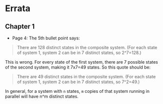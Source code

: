 # Errata

## Chapter 1

  * Page 4: The 5th bullet point says:
  
   > There are 128 distinct states in the composite system. (For each state of system 1, system 2 can be in 7 distinct states, so 2^7=128.)
   
   This is wrong. For every state of the first system, there are 7 possible states of the second system, making it 7x7=49 states. So this quote should be:
   > There are 49 distinct states in the composite system. (For each state of system 1, system 2 can be in 7 distinct states, so 7^2=49.)
   
   In general, for a system with `n` states, `m` copies of that system running in parallel will have n^m distinct states.
